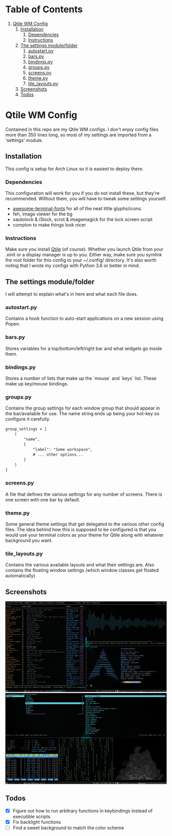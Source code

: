 
# Table of Contents

1.  [Qtile WM Config](#orge5fd7a0)
    1.  [Installation](#org100eadd)
        1.  [Dependencies](#orgcaf0d58)
        2.  [Instructions](#orgb7a28e8)
    2.  [The settings module/folder](#orgd61b39f)
        1.  [autostart.py](#org986d684)
        2.  [bars.py](#org6992b1d)
        3.  [bindings.py](#org132b28f)
        4.  [groups.py](#orga2b261d)
        5.  [screens.py](#orgf8d5200)
        6.  [theme.py](#orgcffb443)
        7.  [tile_layouts.py](#org58dd84a)
    3.  [Screenshots](#orgac810f3)
    4.  [Todos](#todos)


<a id="orge5fd7a0"></a>

# Qtile WM Config

Contained in this repo are my Qtile WM configs. I don't enjoy config files more than 350 lines long, so most of my settings are imported from a 'settings' module.


<a id="org100eadd"></a>

## Installation

This config is setup for Arch Linux so it is easiest to deploy there.


<a id="orgcaf0d58"></a>

### Dependencies

This configuration <span class="underline">will work</span> for you if you do not install these, but they're recommended. Without them, you will have to tweak some settings yourself.

-   [awesome-terminal-fonts](https://github.com/gabrielelana/awesome-terminal-fonts) for all of the neat little glyphs/icons.
-   feh, image viewer for the bg
-   xautolock & i3lock, scrot & imagemagick for the lock screen script
-   compton to make things look nicer


<a id="orgb7a28e8"></a>

### Instructions

Make sure you install [Qtile](http://www.qtile.org) (of course). Whether you launch Qtile from your .xinit or a display manager is up to you. Either way, make sure you symlink the root folder for this config to your ~/.config/ directory. It's also worth noting that I wrote my configs with Python 3.6 or better in mind.


<a id="orgd61b39f"></a>

## The settings module/folder

I will attempt to explain what's in here and what each file does.


<a id="org986d684"></a>

### autostart.py

Contains a hook function to auto-start applications on a new session using Popen.


<a id="org6992b1d"></a>

### bars.py

Stores variables for a top/bottom/left/right bar and what widgets go inside them.


<a id="org132b28f"></a>

### bindings.py

Stores a number of lists that make up the \`mouse\` and \`keys\` list. These make up key/mouse bindings.


<a id="orga2b261d"></a>

### groups.py

Contains the group settings for each window group that should appear in the bar/available for use. The name string ends up being your hot-key so configure it carefully.

    group_settings = [
        (
            "name",
            {
                "label": "Some workspace",
                # ... other options...
            }
        )
    ]


<a id="orgf8d5200"></a>

### screens.py

A file that defines the various settings for any number of screens. There is one screen with one bar by default.


<a id="orgcffb443"></a>

### theme.py

Some general theme settings that get delegated to the various other config files. The idea behind how this is supposed to be configured is that you would use your terminal colors as your theme for Qtile along with whatever background you want.


<a id="org58dd84a"></a>

### tile_layouts.py

Contains the various available layouts and what their settings are. Also contains the floating window settings (which window classes get floated automatically)


<a id="orgac810f3"></a>

## Screenshots

![Screenshot 1](./screens/Screenshot-1.png)
![Screenshot 2](./screens/Screenshot-2.png)

<a id="todos"></a>

## Todos
- [x] Figure out how to run arbitrary functions in keybindings instead of executible scripts.
- [x] Fix backlight functions
- [ ] Find a sweet background to match the color scheme